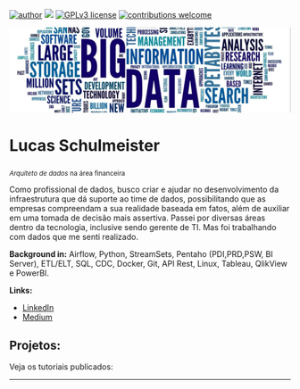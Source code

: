[![author](https://img.shields.io/badge/author-lucasschulmeister-black.svg)](https://www.linkedin.com/in/lucasschulmeister) [![](https://img.shields.io/badge/python-3.7+-blue.svg)](https://www.python.org/downloads/release/python-365/) [![GPLv3 license](https://img.shields.io/badge/License-GPLv3-blue.svg)](http://perso.crans.org/besson/LICENSE.html) [![contributions welcome](https://img.shields.io/badge/contributions-welcome-brightgreen.svg?style=flat)](https://github.com/lucasschulmeister/data_science/issues)

<p align="center">
  <img src="banner.png" >
</p>

# Lucas Schulmeister
<sub>*Arquiteto de dados* na área financeira</sub>

Como profissional de dados, busco criar e ajudar no desenvolvimento da infraestrutura que dá suporte ao time de dados, possibilitando que as empresas compreendam a sua realidade baseada em fatos, além de auxiliar em uma tomada de decisão mais assertiva. Passei por diversas áreas dentro da tecnologia, inclusive sendo gerente de TI. Mas foi trabalhando com dados que me senti realizado.

**Background in:** Airflow, Python, StreamSets, Pentaho (PDI,PRD,PSW, BI Server), ETL/ELT, SQL, CDC, Docker, Git, API Rest, Linux, Tableau, QlikView e PowerBI.

**Links:**
* [LinkedIn](https://www.linkedin.com/in/lucasschulmeister)
* [Medium](https://lucas-schulmeister.medium.com/)


## Projetos:
Veja os tutoriais publicados:


---
